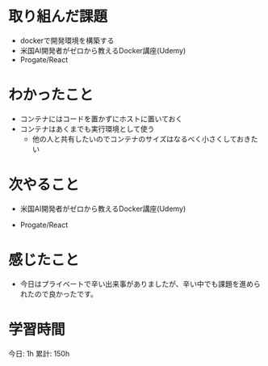 # 取り組んだ課題 
+ dockerで開発環境を構築する
+ 米国AI開発者がゼロから教えるDocker講座(Udemy)
+ Progate/React
# わかったこと   
+ コンテナにはコードを置かずにホストに置いておく
+ コンテナはあくまでも実行環境として使う
    + 他の人と共有したいのでコンテナのサイズはなるべく小さくしておきたい
# 次やること
- 米国AI開発者がゼロから教えるDocker講座(Udemy)
+ Progate/React
# 感じたこと
- 今日はプライベートで辛い出来事がありましたが、辛い中でも課題を進められたので良かったです。
# 学習時間  
今日: 1h 
累計: 150h 


